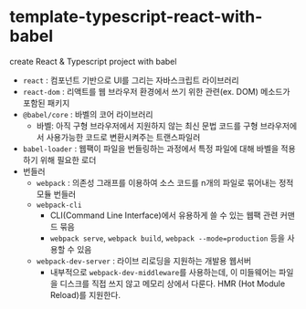 # template-typescript-react-with-babel

create React &amp; Typescript project with babel

- `react` : 컴포넌트 기반으로 UI를 그리는 자바스크립트 라이브러리
- `react-dom` : 리액트를 웹 브라우저 환경에서 쓰기 위한 관련(ex. DOM) 메소드가 포함된 패키지
- `@babel/core` : 바벨의 코어 라이브러리
  - 바벨: 아직 구형 브라우저에서 지원하지 않는 최신 문법 코드를 구형 브라우저에서 사용가능한 코드로 변환시켜주는 트랜스파일러
- `babel-loader` : 웹팩이 파일을 번들링하는 과정에서 특정 파일에 대해 바벨을 적용하기 위해 필요한 로더
- 번들러
  - `webpack` : 의존성 그래프를 이용하여 소스 코드를 n개의 파일로 묶어내는 정적 모듈 번들러
  - `webpack-cli`
    - CLI(Command Line Interface)에서 유용하게 쓸 수 있는 웹팩 관련 커맨드 묶음
    - `webpack serve`, `webpack build`, `webpack --mode=production` 등을 사용할 수 있음
  - `webpack-dev-server` : 라이브 리로딩을 지원하는 개발용 웹서버
    - 내부적으로 `webpack-dev-middleware`를 사용하는데, 이 미들웨어는 파일을 디스크를 직접 쓰지 않고 메모리 상에서 다룬다. HMR (Hot Module Reload)를 지원한다.

